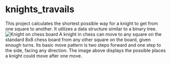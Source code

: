 # knights_travails
This project calculates the shortest possible way for a knight to get from one square to another. It utilizes a data structure similar to a binary tree.
![Knight on chess board](https://cdn.statically.io/gh/TheOdinProject/curriculum/284f0cdc998be7e4751e29e8458323ad5d320303/ruby_programming/computer_science/project_knights_travails/imgs/01.png)
A knight in chess can move to any square on the standard 8x8 chess board from any other square on the board, given enough turns. Its basic move pattern is two steps forward and one step to the side, facing any direction. The image above displays the possible places a knight could move after one move. 